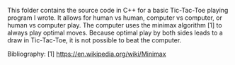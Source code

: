 This folder contains the source code in C++ for a basic Tic-Tac-Toe playing program I wrote.  It allows for human vs human, computer vs computer, or human vs computer play.  The computer uses the minimax algorithm [1] to always play optimal moves.  Because optimal play by both sides leads to a draw in Tic-Tac-Toe, it is not possible to beat the computer.

Bibliography:
[1] https://en.wikipedia.org/wiki/Minimax
